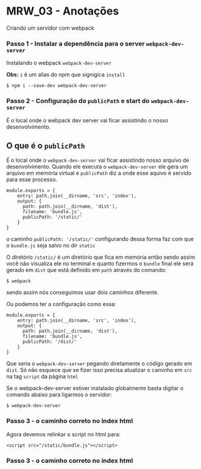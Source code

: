 # MRW_03 - Anotações

Criando um servidor com webpack

### Passo 1 - Instalar a dependência para o server `webpack-dev-server`

Instalando o webpack `webpack-dev-server`

__Obs:__ `i` é um alias do npm que signigica `install`

```
$ npm i --save-dev webpack-dev-server
```

### Passo 2 - Configuração  do `publicPath` e start do `webpack-dev-server`
É o local onde o webpack dev server vai ficar assistindo o nosso desenvolvimento.

## O que é o `publicPath`
É o local onde o `webpack-dev-server` vai ficar assistindo nosso arquivo de desenvolvimento. Quando ele executa o `webpack-dev-server` ele gera um arquivo em memória virtual e `publicPath` diz a onde esse aquivo é servido para esse processo.

```
module.exports = {
    entry: path.join(__dirname, 'src', 'index'),
    output: {
      path: path.join(__dirname, 'dist'),
      filename: 'bundle.js',
      publicPath: '/static/'
    }
}
```
o caminho `publicPath: '/static/'` configurando dessa forma faz com que o `bundle.js` seja salvo no dir `static`

O diretório `/static/` é um diretório que fica em memória então sendo assim você não visualiza ele no terminal e quanto fizermos o `bundle` final ele será gerado em `dist` que está definido em `path` através do comando:

```
$ webpack
```

sendo assim nós conseguimos usar dois caminhos diferente.

Ou podemos ter a configuração como essa: 

```
module.exports = {
    entry: path.join(__dirname, 'src', 'index'),
    output: {
      path: path.join(__dirname, 'dist'),
      filename: 'bundle.js',
      publicPath: '/dist/'
    }
}
```
Que seria o `webpack-dev-server` pegando diretamente o código gerado em `dist`. Só não esquece que se fizer isso precisa atualizar o caminho em `src` na tag `script` da página `html`

Se o webpack-dev-server estiver instalado globalmente basta digitar o comando abaixo para ligarmos o servidor:

```
$ webpack-dev-server
```

### Passo 3 - o caminho correto no index html

Agora devemos relinkar o script no html para:
```
<script src="/static/bundle.js"></script>
```

### Passo 3 - o caminho correto no index html

